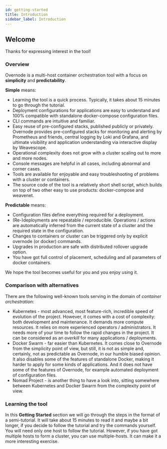 ```yaml
---
id: getting-started
title: Introduction
sidebar_label: Introduction
---
```


## Welcome

Thanks for expressing interest in the tool!

### Overview

Overnode is a multi-host container orchestration tool with a focus on **simplicity** and **predictability**.

**Simple** means:

* Learning the tool is a quick process. Typically, it takes about 15 minutes to go through the tutorial.
* Deployment configurations for applications are easy to understand and 100% compatible with standalone docker-compose configuration files.
* CLI commands are intuitive and familiar.
* Easy reuse of pre-configured stacks, published publicly or privately. Overnode provides pre-configured stacks for monitoring and alerting by Prometheus and friends, central logging by Loki and Grafana, and ultimate visibility and application understanding via interactive display by Weavescope.
* Operational complexity does not grow with a cluster scaling out to more and more nodes.
* Console messages are helpful in all cases, including abnormal and corner cases.
* Tools are available for enjoyable and easy troubleshooting of problems with a cluster or containers.
* The source code of the tool is a relatively short shell script, which builds on top of two other easy to use products: docker-compose and weavenet.

**Predictable** means:

* Configuration files define everything required for a deployment.
* (Re-)deployments are repeatable / reproducible. Operations / actions are automatically inferred from the current state of a cluster and the required state in the configuration.
* Changes to containers or cluster can be triggered only by explicit overnode (or docker) commands.
* Upgrades in production are safe with distributed rollover upgrade option.
* You have got full control of placement, scheduling and all parameters of docker containers.

We hope the tool becomes useful for you and you enjoy using it.

### Comparison with alternatives

There are the following well-known tools serving in the domain of *container orchestration*:

* Kubernetes - most advanced, most feature-rich, incredible speed of evolution of the project. However, it comes with a cost of complexity: both development and maintenance. It demands more compute resources. It relies on more experienced operators / administrators. It needs more of your time to follow the rapid changes in the project. It can be considered as an *overkill* for many applications / deployments.
* Docker Swarm - far easier than Kubernetes. It comes close to Overnode from the simplicity point of view, but still, it is not as simple and, certainly, not as predictable as Overnode, in our humble biased opinion. It also disables some of the features of standalone Docker, making it harder to apply for some kinds of applications. And it does not have some of the features of Overnode, for example automated deployment of configuration files.
* Nomad Project - is another thing to have a look into, sitting somewhere between Kubernetes and Docker Swarm from the complexity point of view.


### Learning the tool

In this **Getting Started** section we will go through the steps in the format of a semi-tutorial. It will take about 15 minutes to read it and maybe a bit longer, if you decide to follow the tutorial and try the commands yourself. You will need only one host to follow the tutorial. However, if you have got multiple hosts to form a cluster, you can use multiple-hosts. It can make it a more interesting exercise.

